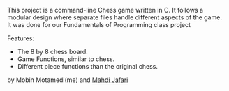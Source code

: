 This project is a command-line Chess game written in C. It follows a modular design where separate files handle different aspects of the game. It was done for our Fundamentals of Programming class project

Features:
- The 8 by 8 chess board.
- Game Functions, similar to chess.
- Different piece functions than the original chess.


by Mobin Motamedi(me) and [Mahdi Jafari](https://github.com/fpfhodor)
